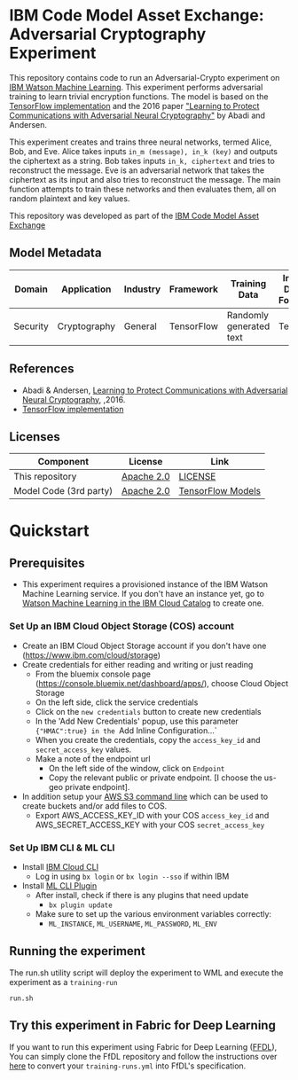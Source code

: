 # IBM Code Model Asset Exchange: Adversarial Cryptography Experiment

This repository contains code to run an Adversarial-Crypto experiment on [IBM Watson Machine Learning](https://www.ibm.com/cloud/machine-learning). This experiment performs adversarial training to learn trivial encryption functions. The model is based on the [TensorFlow implementation](https://github.com/tensorflow/models/tree/master/research/adversarial_crypto) and the 2016 paper ["Learning to Protect Communications with Adversarial Neural Cryptography"](https://arxiv.org/abs/1610.06918) by Abadi and Andersen.

This experiment creates and trains three neural networks, termed Alice, Bob, and Eve.  Alice takes inputs `in_m (message), in_k (key)` and outputs the ciphertext as a string. Bob takes inputs `in_k, ciphertext` and tries to reconstruct the message. Eve is an adversarial network that takes the ciphertext as its input and also tries to reconstruct the message. The main function attempts to train these networks and then evaluates them, all on random plaintext and key values.

This repository was developed as part of the [IBM Code Model Asset Exchange](https://developer.ibm.com/code/exchanges/models/)

## Model Metadata
| Domain | Application | Industry  | Framework | Training Data | Input Data Format |
| ------------- | --------  | -------- | --------- | --------- | -------------- |
| Security | Cryptography | General | TensorFlow | Randomly generated text | Text |

## References

* Abadi & Andersen, [Learning to Protect Communications with Adversarial Neural Cryptography](https://arxiv.org/abs/1610.06918), ,2016.
* [TensorFlow implementation](https://github.com/tensorflow/models/tree/master/research/adversarial_crypto)

## Licenses

| Component | License | Link  |
| ------------- | --------  | -------- |
| This repository | [Apache 2.0](https://www.apache.org/licenses/LICENSE-2.0) | [LICENSE](LICENSE) |
| Model Code (3rd party) | [Apache 2.0](https://www.apache.org/licenses/LICENSE-2.0) | [TensorFlow Models](https://github.com/tensorflow/models/blob/master/LICENSE)|

# Quickstart

## Prerequisites

* This experiment requires a provisioned instance of the IBM Watson Machine Learning service. If you don't have an instance yet, go to [Watson Machine Learning in the IBM Cloud Catalog](https://console.bluemix.net/catalog/services/machine-learning) to create one.

### Set Up an IBM Cloud Object Storage (COS) account
- Create an IBM Cloud Object Storage account if you don't have one (https://www.ibm.com/cloud/storage)
- Create credentials for either reading and writing or just reading
	- From the bluemix console page (https://console.bluemix.net/dashboard/apps/), choose Cloud Object Storage
	- On the left side, click the service credentials
	- Click on the `new credentials` button to create new credentials
	- In the 'Add New Credentials' popup, use this parameter `{"HMAC":true} in the `Add Inline Configuration...`
	- When you create the credentials, copy the `access_key_id` and `secret_access_key` values.
	- Make a note of the endpoint url
		- On the left side of the window, click on `Endpoint`
		- Copy the relevant public or private endpoint. [I choose the us-geo private endpoint].
- In addition setup your [AWS S3 command line](https://aws.amazon.com/cli/) which can be used to create buckets and/or add files to COS.
   - Export AWS_ACCESS_KEY_ID with your COS `access_key_id` and AWS_SECRET_ACCESS_KEY with your COS `secret_access_key`

### Set Up IBM CLI & ML CLI

- Install [IBM Cloud CLI](https://console.bluemix.net/docs/cli/reference/ibmcloud/download_cli.html#install_use)
  - Log in using `bx login` or `bx login --sso` if within IBM
- Install [ML CLI Plugin](https://dataplatform.ibm.com/docs/content/analyze-data/ml_dlaas_environment.html)
  - After install, check if there is any plugins that need update
    - `bx plugin update`
  - Make sure to set up the various environment variables correctly:
    - `ML_INSTANCE`, `ML_USERNAME`, `ML_PASSWORD`, `ML_ENV`


## Running the experiment

The run.sh utility script will deploy the experiment to WML and execute the experiment as a `training-run`

```
run.sh
```

## Try this experiment in Fabric for Deep Learning

If you want to run this experiment using Fabric for Deep Learning ([FFDL](https://github.com/IBM/FfDL)), You can simply clone the FfDL repository and follow the instructions over [here](https://github.com/IBM/FfDL/blob/master/etc/converter/ffdl-wml.md) to convert your `training-runs.yml` into FfDL's specification.

